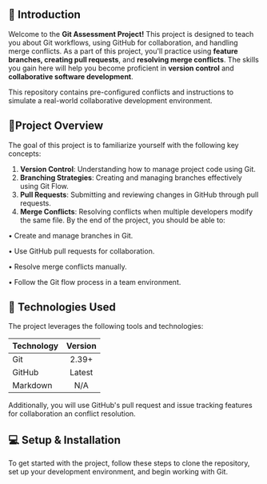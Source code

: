 ## 📌 Introduction 

Welcome to the  **Git Assessment Project!** This project is designed to teach you about Git workflows, using GitHub for collaboration, and handling merge conflicts. As a part of this project, you'll practice using **feature branches, creating pull requests**, and **resolving merge conflicts**. The skills you gain here will help you become proficient in **version control** and **collaborative software development**.

This repository contains pre-configured conflicts and instructions to simulate a real-world collaborative development environment.

## 🔖Project Overview 
The goal of this project is to familiarize yourself with the following key concepts: 
1. **Version Control**: Understanding how to manage project code using Git. 
2. **Branching Strategies**: Creating and managing branches effectively using Git Flow. 
3. **Pull Requests**: Submitting and reviewing changes in GitHub through pull requests. 
4. **Merge Conflicts**: Resolving conflicts when multiple developers modify the same file. 
By the end of the project, you should be able to: 

• Create and manage branches in Git. 

• Use GitHub pull requests for collaboration. 

• Resolve merge conflicts manually. 

• Follow the Git flow process in a team environment. 


## 🔐 Technologies Used 


The project leverages the following tools and technologies:





| Technology    | Version       |
| ------------- |:-------------:|
| Git           | 2.39+         |
| GitHub        | Latest        |
| Markdown      | N/A           |

Additionally, you will use GitHub's pull request and issue tracking features for collaboration an conflict resolution. 

## 💻 Setup & Installation 

To get started with the project, follow these steps to clone the repository, set up your development environment, and begin working with Git.

